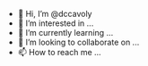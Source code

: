 - 👋 Hi, I’m @dccavoly
- 👀 I’m interested in ...
- 🌱 I’m currently learning ...
- 💞️ I’m looking to collaborate on ...
- 📫 How to reach me ...

<!---
dccavoly/dccavoly is a ✨ special ✨ repository because its `README.md` (this file) appears on your GitHub profile.
You can click the Preview link to take a look at your changes.
--->
